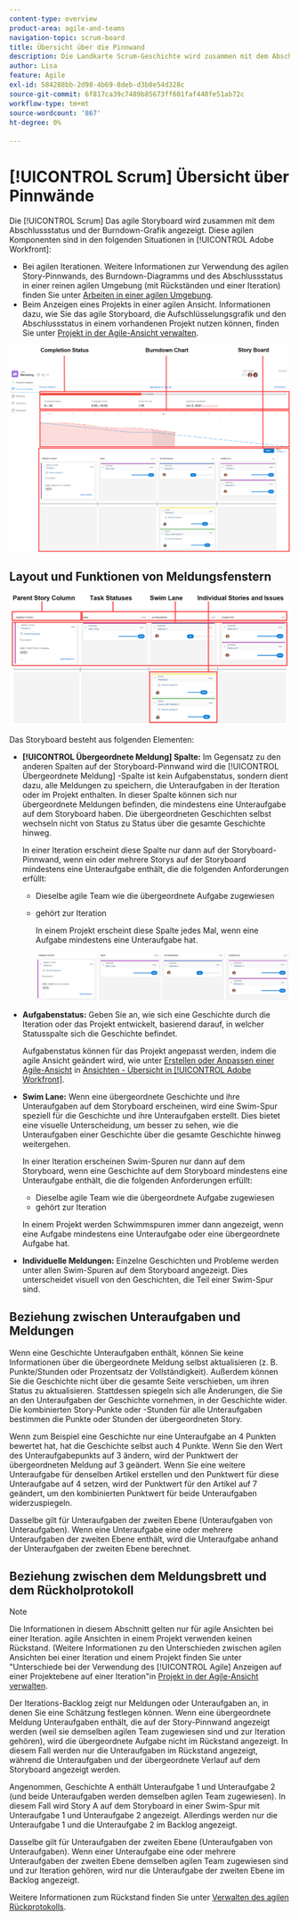 ```yaml
---
content-type: overview
product-area: agile-and-teams
navigation-topic: scrum-board
title: Übersicht über die Pinnwand
description: Die Landkarte Scrum-Geschichte wird zusammen mit dem Abschlussstatus und der Burndown-Grafik angezeigt.
author: Lisa
feature: Agile
exl-id: 584288bb-2d98-4b69-8deb-d3b8e54d328c
source-git-commit: 6f817ca39c7489b85673ff601faf440fe51ab72c
workflow-type: tm+mt
source-wordcount: '867'
ht-degree: 0%

---
```


# [!UICONTROL Scrum] Übersicht über Pinnwände

Die [!UICONTROL Scrum] Das agile Storyboard wird zusammen mit dem Abschlussstatus und der Burndown-Grafik angezeigt. Diese agilen Komponenten sind in den folgenden Situationen in [!UICONTROL Adobe Workfront]:

* Bei agilen Iterationen. Weitere Informationen zur Verwendung des agilen Story-Pinnwands, des Burndown-Diagramms und des Abschlussstatus in einer reinen agilen Umgebung (mit Rückständen und einer Iteration) finden Sie unter [Arbeiten in einer agilen Umgebung](../../../agile/work-in-an-agile-environment/work-in-an-agile-environment.md).
* Beim Anzeigen eines Projekts in einer agilen Ansicht. Informationen dazu, wie Sie das agile Storyboard, die Aufschlüsselungsgrafik und den Abschlussstatus in einem vorhandenen Projekt nutzen können, finden Sie unter [Projekt in der Agile-Ansicht verwalten](../../../manage-work/projects/manage-projects/manage-projects-in-agile-view.md).

![Agile Iteration](assets/agile-iteration-with-callouts.png)

## Layout und Funktionen von Meldungsfenstern

![Agile Story Board](assets/agile-storyboard-callouts.png)

Das Storyboard besteht aus folgenden Elementen:

* **[!UICONTROL Übergeordnete Meldung] Spalte:** Im Gegensatz zu den anderen Spalten auf der Storyboard-Pinnwand wird die  [!UICONTROL Übergeordnete Meldung]  -Spalte ist kein Aufgabenstatus, sondern dient dazu, alle Meldungen zu speichern, die Unteraufgaben in der Iteration oder im Projekt enthalten. In dieser Spalte können sich nur übergeordnete Meldungen befinden, die mindestens eine Unteraufgabe auf dem Storyboard haben. Die übergeordneten Geschichten selbst wechseln nicht von Status zu Status über die gesamte Geschichte hinweg.

   In einer Iteration erscheint diese Spalte nur dann auf der Storyboard-Pinnwand, wenn ein oder mehrere Storys auf der Storyboard mindestens eine Unteraufgabe enthält, die die folgenden Anforderungen erfüllt:

   * Dieselbe agile Team wie die übergeordnete Aufgabe zugewiesen
   * gehört zur Iteration

      In einem Projekt erscheint diese Spalte jedes Mal, wenn eine Aufgabe mindestens eine Unteraufgabe hat.

      ![Übergeordnete Story-Spalte](assets/agile-parentstory-swimlane.png)

* **Aufgabenstatus:** Geben Sie an, wie sich eine Geschichte durch die Iteration oder das Projekt entwickelt, basierend darauf, in welcher Statusspalte sich die Geschichte befindet.

   Aufgabenstatus können für das Projekt angepasst werden, indem die agile Ansicht geändert wird, wie unter [Erstellen oder Anpassen einer Agile-Ansicht](../../../reports-and-dashboards/reports/reporting-elements/views-overview.md#customizing-an-agile-view) in [Ansichten - Übersicht in [!UICONTROL Adobe Workfront]](../../../reports-and-dashboards/reports/reporting-elements/views-overview.md).

* **Swim Lane:** Wenn eine übergeordnete Geschichte und ihre Unteraufgaben auf dem Storyboard erscheinen, wird eine Swim-Spur speziell für die Geschichte und ihre Unteraufgaben erstellt. Dies bietet eine visuelle Unterscheidung, um besser zu sehen, wie die Unteraufgaben einer Geschichte über die gesamte Geschichte hinweg weitergehen.

   In einer Iteration erscheinen Swim-Spuren nur dann auf dem Storyboard, wenn eine Geschichte auf dem Storyboard mindestens eine Unteraufgabe enthält, die die folgenden Anforderungen erfüllt:

   * Dieselbe agile Team wie die übergeordnete Aufgabe zugewiesen
   * gehört zur Iteration

   In einem Projekt werden Schwimmspuren immer dann angezeigt, wenn eine Aufgabe mindestens eine Unteraufgabe oder eine übergeordnete Aufgabe hat.

* **Individuelle Meldungen:** Einzelne Geschichten und Probleme werden unter allen Swim-Spuren auf dem Storyboard angezeigt. Dies unterscheidet visuell von den Geschichten, die Teil einer Swim-Spur sind.

## Beziehung zwischen Unteraufgaben und Meldungen

Wenn eine Geschichte Unteraufgaben enthält, können Sie keine Informationen über die übergeordnete Meldung selbst aktualisieren (z. B. Punkte/Stunden oder Prozentsatz der Vollständigkeit). Außerdem können Sie die Geschichte nicht über die gesamte Seite verschieben, um ihren Status zu aktualisieren. Stattdessen spiegeln sich alle Änderungen, die Sie an den Unteraufgaben der Geschichte vornehmen, in der Geschichte wider. Die kombinierten Story-Punkte oder -Stunden für alle Unteraufgaben bestimmen die Punkte oder Stunden der übergeordneten Story.

Wenn zum Beispiel eine Geschichte nur eine Unteraufgabe an 4 Punkten bewertet hat, hat die Geschichte selbst auch 4 Punkte. Wenn Sie den Wert des Unteraufgabepunkts auf 3 ändern, wird der Punktwert der übergeordneten Meldung auf 3 geändert. Wenn Sie eine weitere Unteraufgabe für denselben Artikel erstellen und den Punktwert für diese Unteraufgabe auf 4 setzen, wird der Punktwert für den Artikel auf 7 geändert, um den kombinierten Punktwert für beide Unteraufgaben widerzuspiegeln.

Dasselbe gilt für Unteraufgaben der zweiten Ebene (Unteraufgaben von Unteraufgaben). Wenn eine Unteraufgabe eine oder mehrere Unteraufgaben der zweiten Ebene enthält, wird die Unteraufgabe anhand der Unteraufgaben der zweiten Ebene berechnet.

## Beziehung zwischen dem Meldungsbrett und dem Rückholprotokoll

>[!NOTE]
>
>Die Informationen in diesem Abschnitt gelten nur für agile Ansichten bei einer Iteration. agile Ansichten in einem Projekt verwenden keinen Rückstand. (Weitere Informationen zu den Unterschieden zwischen agilen Ansichten bei einer Iteration und einem Projekt finden Sie unter &quot;Unterschiede bei der Verwendung des [!UICONTROL Agile] Anzeigen auf einer Projektebene auf einer Iteration&quot;in [Projekt in der Agile-Ansicht verwalten](../../../manage-work/projects/manage-projects/manage-projects-in-agile-view.md).

Der Iterations-Backlog zeigt nur Meldungen oder Unteraufgaben an, in denen Sie eine Schätzung festlegen können. Wenn eine übergeordnete Meldung Unteraufgaben enthält, die auf der Story-Pinnwand angezeigt werden (weil sie demselben agilen Team zugewiesen sind und zur Iteration gehören), wird die übergeordnete Aufgabe nicht im Rückstand angezeigt. In diesem Fall werden nur die Unteraufgaben im Rückstand angezeigt, während die Unteraufgaben und der übergeordnete Verlauf auf dem Storyboard angezeigt werden.

Angenommen, Geschichte A enthält Unteraufgabe 1 und Unteraufgabe 2 (und beide Unteraufgaben werden demselben agilen Team zugewiesen). In diesem Fall wird Story A auf dem Storyboard in einer Swim-Spur mit Unteraufgabe 1 und Unteraufgabe 2 angezeigt. Allerdings werden nur die Unteraufgabe 1 und die Unteraufgabe 2 im Backlog angezeigt.

Dasselbe gilt für Unteraufgaben der zweiten Ebene (Unteraufgaben von Unteraufgaben). Wenn einer Unteraufgabe eine oder mehrere Unteraufgaben der zweiten Ebene demselben agilen Team zugewiesen sind und zur Iteration gehören, wird nur die Unteraufgabe der zweiten Ebene im Backlog angezeigt.

Weitere Informationen zum Rückstand finden Sie unter [Verwalten des agilen Rückprotokolls](../../../agile/work-in-an-agile-environment/manage-the-agile-backlog.md).
